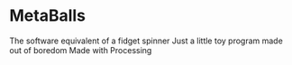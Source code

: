 # MetaBalls
The software equivalent of a fidget spinner
Just a little toy program made out of boredom
Made with Processing
